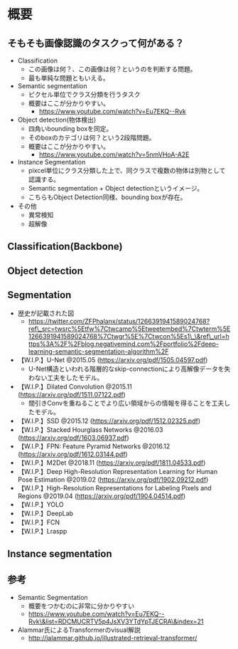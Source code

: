 # 概要

## そもそも画像認識のタスクって何がある？

* Classification
  * この画像は何？、この画像は何？というのを判断する問題。
  * 最も単純な問題ともいえる。
* Semantic segmentation
  * ピクセル単位でクラス分類を行うタスク
  * 概要はここが分かりやすい。
    * https://www.youtube.com/watch?v=Eu7EKQ--Rvk
* Object detection(物体検出)
  * 四角いbounding boxを同定。
  * そのboxのカテゴリは何？という2段階問題。
  * 概要はここが分かりやすい。
    * https://www.youtube.com/watch?v=5nmVHoA-A2E
* Instance Segmentation
  * pixcel単位にクラス分類した上で、同クラスで複数の物体は別物として認識する。
  * Semantic segmentation + Object detectionというイメージ。
  * こちらもObject Detection同様、bounding boxが存在。
* その他
  * 異常検知
  * 超解像

## Classification(Backbone)

## Object detection

## Segmentation

* 歴史が記載された図
  * https://twitter.com/ZFPhalanx/status/1266391941589024768?ref\_src=twsrc%5Etfw%7Ctwcamp%5Etweetembed%7Ctwterm%5E1266391941589024768%7Ctwgr%5E%7Ctwcon%5Es1\_\&ref\_url=https%3A%2F%2Fblog.negativemind.com%2Fportfolio%2Fdeep-learning-semantic-segmentation-algorithm%2F
* 【W.I.P.】U-Net @2015.05 (https://arxiv.org/pdf/1505.04597.pdf)
  * U-Net構造といわれる階層的なskip-connectionにより高解像データを失わない工夫をしたモデル。
* 【W.I.P.】Dilated Convolution @2015.11 (https://arxiv.org/pdf/1511.07122.pdf)
  * 間引きConvを重ねることでより広い領域からの情報を得ることを工夫したモデル。
* 【W.I.P.】SSD @2015.12 (https://arxiv.org/pdf/1512.02325.pdf)
* 【W.I.P.】Stacked Hourglass Networks @2016.03 (https://arxiv.org/pdf/1603.06937.pdf)
* 【W.I.P.】FPN: Feature Pyramid Networks @2016.12 (https://arxiv.org/pdf/1612.03144.pdf)
* 【W.I.P.】M2Det @2018.11 (https://arxiv.org/pdf/1811.04533.pdf)
* 【W.I.P.】Deep High-Resolution Representation Learning for Human Pose Estimation @2019.02 (https://arxiv.org/pdf/1902.09212.pdf)
* 【W.I.P.】High-Resolution Representations for Labeling Pixels and Regions @2019.04 (https://arxiv.org/pdf/1904.04514.pdf)
* 【W.I.P.】YOLO
* 【W.I.P.】DeepLab
* 【W.I.P.】FCN
* 【W.I.P.】Lraspp

## Instance segmentation

## 参考

* Semantic Segmentation
  * 概要をつかむのに非常に分かりやすい
  * https://www.youtube.com/watch?v=Eu7EKQ--Rvk\&list=RDCMUCRTV5p4JsXV3YTdYpTJECRA\&index=21
* Alammar氏によるTransformerのvisual解説
  * http://jalammar.github.io/illustrated-retrieval-transformer/
